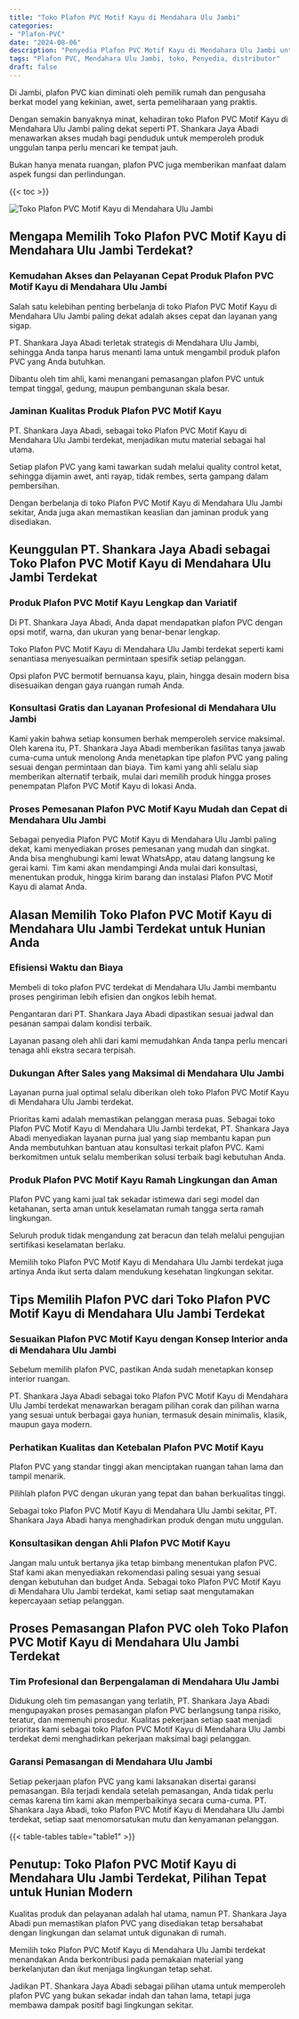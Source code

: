 ```yaml
---
title: "Toko Plafon PVC Motif Kayu di Mendahara Ulu Jambi"
categories: 
- "Plafon-PVC"
date: "2024-08-06"
description: "Penyedia Plafon PVC Motif Kayu di Mendahara Ulu Jambi untuk tempat tinggal, kantor, serta ritel. Plafon berkualitas, variasi motif, pilihan warna menarik, beserta layanan instalasi oleh teknisi profesional serta garansi resmi!|Layanan penyediaan Plafon PVC Motif Kayu di Mendahara Ulu Jambi bagi kebutuhan tempat tinggal, kantor, atau toko, beserta plafon unggulan dan pemasangan oleh tenaga ahli profesional dan garansi resmi.|Pilihan Plafon PVC Motif Kayu di Mendahara Ulu Jambi yang terpercaya untuk tempat tinggal, kantor, dan ritel, bersama material unggulan dan pemasangan ditangani oleh teknisi berpengalaman serta jaminan resmi.|Penyediaan Plafon PVC Motif Kayu di Mendahara Ulu Jambi bagi hunian, kantor, dan toko, dengan produk unggulan dan instalasi dikerjakan oleh tim berpengalaman, disertai dengan garansi resmi.}"
tags: "Plafon PVC, Mendahara Ulu Jambi, toko, Penyedia, distributor"
draft: false
---
```


Di Jambi, plafon PVC kian diminati oleh pemilik rumah dan pengusaha berkat model yang kekinian, awet, serta pemeliharaan yang praktis.

Dengan semakin banyaknya minat, kehadiran toko Plafon PVC Motif Kayu di Mendahara Ulu Jambi paling dekat seperti PT. Shankara Jaya Abadi menawarkan akses mudah bagi penduduk untuk memperoleh produk unggulan tanpa perlu mencari ke tempat jauh.

Bukan hanya menata ruangan, plafon PVC juga memberikan manfaat dalam aspek fungsi dan perlindungan.

{{< toc >}}

![Toko Plafon PVC Motif Kayu di Mendahara Ulu Jambi](/images/Plafon-PVC/Toko-Plafon-PVC-Motif-Kayu-di-Mendahara-Ulu-Jambi.png)


## Mengapa Memilih Toko Plafon PVC Motif Kayu di Mendahara Ulu Jambi Terdekat?

### Kemudahan Akses dan Pelayanan Cepat Produk Plafon PVC Motif Kayu di Mendahara Ulu Jambi

Salah satu kelebihan penting berbelanja di toko Plafon PVC Motif Kayu di Mendahara Ulu Jambi paling dekat adalah akses cepat dan layanan yang sigap.

PT. Shankara Jaya Abadi terletak strategis di Mendahara Ulu Jambi, sehingga Anda tanpa harus menanti lama untuk mengambil produk plafon PVC yang Anda butuhkan.

Dibantu oleh tim ahli, kami menangani pemasangan plafon PVC untuk tempat tinggal, gedung, maupun pembangunan skala besar.

### Jaminan Kualitas Produk Plafon PVC Motif Kayu

PT. Shankara Jaya Abadi, sebagai toko Plafon PVC Motif Kayu di Mendahara Ulu Jambi terdekat, menjadikan mutu material sebagai hal utama.

Setiap plafon PVC yang kami tawarkan sudah melalui quality control ketat, sehingga dijamin awet, anti rayap, tidak rembes, serta gampang dalam pembersihan.

Dengan berbelanja di toko Plafon PVC Motif Kayu di Mendahara Ulu Jambi sekitar, Anda juga akan memastikan keaslian dan jaminan produk yang disediakan.

## Keunggulan PT. Shankara Jaya Abadi sebagai Toko Plafon PVC Motif Kayu di Mendahara Ulu Jambi Terdekat

### Produk Plafon PVC Motif Kayu Lengkap dan Variatif

Di PT. Shankara Jaya Abadi, Anda dapat mendapatkan plafon PVC dengan opsi motif, warna, dan ukuran yang benar-benar lengkap.

Toko Plafon PVC Motif Kayu di Mendahara Ulu Jambi terdekat seperti kami senantiasa menyesuaikan permintaan spesifik setiap pelanggan.

Opsi plafon PVC bermotif bernuansa kayu, plain, hingga desain modern bisa disesuaikan dengan gaya ruangan rumah Anda.

### Konsultasi Gratis dan Layanan Profesional di Mendahara Ulu Jambi

Kami yakin bahwa setiap konsumen berhak memperoleh service maksimal. Oleh karena itu, PT. Shankara Jaya Abadi memberikan fasilitas tanya jawab cuma-cuma untuk menolong Anda menetapkan tipe plafon PVC yang paling sesuai dengan permintaan dan biaya. Tim kami yang ahli selalu siap memberikan alternatif terbaik, mulai dari memilih produk hingga proses penempatan Plafon PVC Motif Kayu di lokasi Anda.

### Proses Pemesanan Plafon PVC Motif Kayu Mudah dan Cepat di Mendahara Ulu Jambi

Sebagai penyedia Plafon PVC Motif Kayu di Mendahara Ulu Jambi paling dekat, kami menyediakan proses pemesanan yang mudah dan singkat. Anda bisa menghubungi kami lewat WhatsApp, atau datang langsung ke gerai kami. Tim kami akan mendampingi Anda mulai dari konsultasi, menentukan produk, hingga kirim barang dan instalasi Plafon PVC Motif Kayu di alamat Anda.

## Alasan Memilih Toko Plafon PVC Motif Kayu di Mendahara Ulu Jambi Terdekat untuk Hunian Anda

### Efisiensi Waktu dan Biaya

Membeli di toko plafon PVC terdekat di Mendahara Ulu Jambi membantu proses pengiriman lebih efisien dan ongkos lebih hemat.

Pengantaran dari PT. Shankara Jaya Abadi dipastikan sesuai jadwal dan pesanan sampai dalam kondisi terbaik.

Layanan pasang oleh ahli dari kami memudahkan Anda tanpa perlu mencari tenaga ahli ekstra secara terpisah.

### Dukungan After Sales yang Maksimal di Mendahara Ulu Jambi

Layanan purna jual optimal selalu diberikan oleh toko Plafon PVC Motif Kayu di Mendahara Ulu Jambi terdekat.

Prioritas kami adalah memastikan pelanggan merasa puas. Sebagai toko Plafon PVC Motif Kayu di Mendahara Ulu Jambi terdekat, PT. Shankara Jaya Abadi menyediakan layanan purna jual yang siap membantu kapan pun Anda membutuhkan bantuan atau konsultasi terkait plafon PVC. Kami berkomitmen untuk selalu memberikan solusi terbaik bagi kebutuhan Anda.

### Produk Plafon PVC Motif Kayu Ramah Lingkungan dan Aman

Plafon PVC yang kami jual tak sekadar istimewa dari segi model dan ketahanan, serta aman untuk keselamatan rumah tangga serta ramah lingkungan.

Seluruh produk tidak mengandung zat beracun dan telah melalui pengujian sertifikasi keselamatan berlaku.

Memilih toko Plafon PVC Motif Kayu di Mendahara Ulu Jambi terdekat juga artinya Anda ikut serta dalam mendukung kesehatan lingkungan sekitar.

## Tips Memilih Plafon PVC dari Toko Plafon PVC Motif Kayu di Mendahara Ulu Jambi Terdekat

### Sesuaikan Plafon PVC Motif Kayu dengan Konsep Interior anda di Mendahara Ulu Jambi

Sebelum memilih plafon PVC, pastikan Anda sudah menetapkan konsep interior ruangan.

PT. Shankara Jaya Abadi sebagai toko Plafon PVC Motif Kayu di Mendahara Ulu Jambi terdekat menawarkan beragam pilihan corak dan pilihan warna yang sesuai untuk berbagai gaya hunian, termasuk desain minimalis, klasik, maupun gaya modern.

### Perhatikan Kualitas dan Ketebalan Plafon PVC Motif Kayu

Plafon PVC yang standar tinggi akan menciptakan ruangan tahan lama dan tampil menarik.

Pilihlah plafon PVC dengan ukuran yang tepat dan bahan berkualitas tinggi.

Sebagai toko Plafon PVC Motif Kayu di Mendahara Ulu Jambi sekitar, PT. Shankara Jaya Abadi hanya menghadirkan produk dengan mutu unggulan.

### Konsultasikan dengan Ahli Plafon PVC Motif Kayu

Jangan malu untuk bertanya jika tetap bimbang menentukan plafon PVC. Staf kami akan menyediakan rekomendasi paling sesuai yang sesuai dengan kebutuhan dan budget Anda. Sebagai toko Plafon PVC Motif Kayu di Mendahara Ulu Jambi terdekat, kami setiap saat mengutamakan kepercayaan setiap pelanggan.

## Proses Pemasangan Plafon PVC oleh Toko Plafon PVC Motif Kayu di Mendahara Ulu Jambi Terdekat

### Tim Profesional dan Berpengalaman di Mendahara Ulu Jambi

Didukung oleh tim pemasangan yang terlatih, PT. Shankara Jaya Abadi mengupayakan proses pemasangan plafon PVC berlangsung tanpa risiko, teratur, dan memenuhi prosedur. Kualitas pekerjaan setiap saat menjadi prioritas kami sebagai toko Plafon PVC Motif Kayu di Mendahara Ulu Jambi terdekat demi menghadirkan pekerjaan maksimal bagi pelanggan.

### Garansi Pemasangan di Mendahara Ulu Jambi

Setiap pekerjaan plafon PVC yang kami laksanakan disertai garansi pemasangan. Bila terjadi kendala setelah pemasangan, Anda tidak perlu cemas karena tim kami akan memperbaikinya secara cuma-cuma. PT. Shankara Jaya Abadi, toko Plafon PVC Motif Kayu di Mendahara Ulu Jambi terdekat, setiap saat menomorsatukan mutu dan kenyamanan pelanggan.

{{< table-tables table="table1" >}}

## Penutup: Toko Plafon PVC Motif Kayu di Mendahara Ulu Jambi Terdekat, Pilihan Tepat untuk Hunian Modern

Kualitas produk dan pelayanan adalah hal utama, namun PT. Shankara Jaya Abadi pun memastikan plafon PVC yang disediakan tetap bersahabat dengan lingkungan dan selamat untuk digunakan di rumah.

Memilih toko Plafon PVC Motif Kayu di Mendahara Ulu Jambi terdekat menandakan Anda berkontribusi pada pemakaian material yang berkelanjutan dan ikut menjaga lingkungan tetap sehat.

Jadikan PT. Shankara Jaya Abadi sebagai pilihan utama untuk memperoleh plafon PVC yang bukan sekadar indah dan tahan lama, tetapi juga membawa dampak positif bagi lingkungan sekitar.